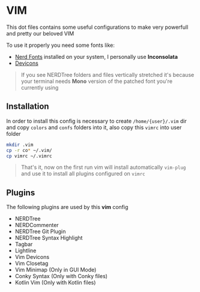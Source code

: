 # VIM
This dot files contains some useful configurations to make very powerfull and pretty our beloved VIM

To use it properly you need some fonts like:
- [Nerd Fonts](https://github.com/ryanoasis/nerd-fonts) installed on your system, I personally use **Inconsolata**
- [Devicons](https://vorillaz.github.io/devicons/#/main)

> If you see NERDTree folders and files vertically stretched it's because your terminal needs **Mono** version of the patched font you're currently using

## Installation
In order to install this config is necessary to create `/home/{user}/.vim` dir and copy `colors` and `confs` folders into it, also copy this `vimrc` into user folder

```bash
mkdir .vim
cp -r co* ~/.vim/
cp vimrc ~/.vimrc
```

> That's it, now on the first run vim will install automatically `vim-plug` and use it to install all plugins configured on `vimrc`

## Plugins
The following plugins are used by this **vim** config

- NERDTree
- NERDCommenter
- NERDTree Git Plugin
- NERDTree Syntax Highlight
- Tagbar
- Lightline
- Vim Devicons
- Vim Closetag
- Vim Minimap (Only in GUI Mode)
- Conky Syntax (Only with Conky files)
- Kotlin Vim (Only with Kotlin files)


